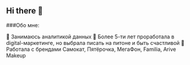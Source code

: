 ## Hi there 👋

###Обо мне:

🔹 Занимаюсь аналитикой данных
🔹 Более 5-ти лет проработала в digital-маркетинге, но выбрала писать на питоне и быть счастливой 
🔹 Работала с брендами Самокат, Пятёрочка, МегаФон, Familia, Arive Makeup


<!--
**tagelmich/tagelmich** is a ✨ _special_ ✨ repository because its `README.md` (this file) appears on your GitHub profile.

Here are some ideas to get you started:

- 🔭 I’m currently working on ...
- 🌱 I’m currently learning ...
- 👯 I’m looking to collaborate on ...
- 🤔 I’m looking for help with ...
- 💬 Ask me about ...
- 📫 How to reach me: ...
- 😄 Pronouns: ...
- ⚡ Fun fact: ...
-->
